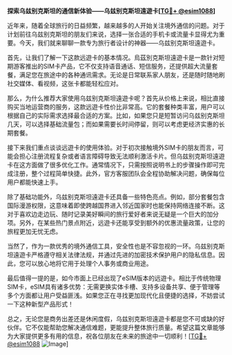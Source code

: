 **探索乌兹别克斯坦的通信新体验——乌兹别克斯坦遠遊卡[[TG💪+ @esim1088](https://t.me/s/esim1088)]**

近年来，随着全球旅行的日益频繁，越来越多的人开始关注境外通信的问题。对于计划前往乌兹别克斯坦的朋友们来说，选择一张合适的手机卡或流量卡显得尤为重要。今天，我们就来聊聊一款专为旅行者设计的神器——乌兹别克斯坦遠遊卡。

首先，让我们了解一下这款远遊卡的基本情况。烏茲別克斯坦遠遊卡是一款针对短期游客推出的SIM卡产品，它不仅支持语音通话、短信服务，还提供超大流量套餐，满足您在旅途中的各种通讯需求。无论是日常联系家人朋友，还是随时随地刷社交媒体、看视频，这张卡都能轻松应对。

那么，为什么推荐大家使用乌兹别克斯坦遠遊卡呢？首先从价格上来说，相比直接购买当地运营商的服务，这款远遊卡性价比非常高。它的套餐种类丰富，用户可以根据自己的实际需求选择最合适的方案。比如，如果您只是短暂访问乌兹别克斯坦几天，可以选择基础流量包；而如果需要长时间停留，则可以考虑更经济实惠的长期套餐。

接下来我们重点谈谈远遊卡的使用体验。对于初次接触境外SIM卡的朋友而言，可能会担心注册流程复杂或者语言障碍导致无法顺利激活卡片。但乌兹别克斯坦遠遊卡在这方面做了很多优化工作。通常情况下，只需按照说明书上的步骤操作即可完成注册，整个过程简单快捷。此外，官方客服团队会全程协助解决问题，确保每位用户都能快速上手。

除了基础功能外，乌兹别克斯坦遠遊卡还具备一些特色亮点。例如，部分套餐包含国际漫游权限，这意味着即使跨越国界进入邻近国家时也能保持网络连接不断。这对于喜欢边走边玩、随时记录美好瞬间的旅行爱好者来说无疑是一个巨大的加分项。另外，在某些热门景点附近，远遊卡还能享受到额外的优惠流量政策，让您的旅程更加无忧无虑。

当然了，作为一款优秀的境外通信工具，安全性也是不容忽视的一环。乌兹别克斯坦遠遊卡严格遵守相关法律法规，并通过先进的加密技术保护用户的隐私信息。因此，您可以放心地将它用于处理个人事务或商业用途。

最后值得一提的是，如今市面上已经出现了eSIM版本的远遊卡。相比于传统物理SIM卡，eSIM具有诸多优势：无需更换实体卡槽、支持多设备共享、便于管理等多个方面都让用户受益匪浅。如果您正在寻找更加现代化且便捷的选择，不妨尝试一下这种新型产品形式！

总之，无论您是商务出差还是休闲度假，乌兹别克斯坦遠遊卡都是您不可或缺的好伙伴。它不仅能帮助您解决通信难题，更能提升整体旅行质量。希望这篇文章能够为大家提供更多有用的信息，祝各位朋友在未来的旅途中一切顺利！[[TG💪+ @esim1088](https://t.me/s/esim1088) ![Image](https://i.postimg.cc/4NQfJmqS/Snipaste-2025-05-13-00-14-12.png)]